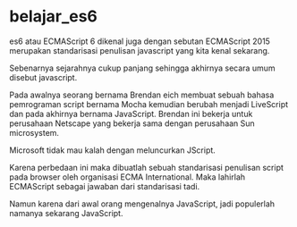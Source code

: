 # belajar_es6
es6 atau ECMAScript 6 dikenal juga dengan sebutan ECMAScript 2015 merupakan standarisasi penulisan javascript yang kita kenal sekarang.

Sebenarnya sejarahnya cukup panjang sehingga akhirnya secara umum disebut javascript.

Pada awalnya seorang bernama Brendan eich membuat sebuah bahasa pemrograman script bernama Mocha kemudian berubah menjadi LiveScript dan pada akhirnya bernama JavaScript.
Brendan ini bekerja untuk perusahaan Netscape yang bekerja sama dengan perusahaan Sun microsystem. 

Microsoft tidak mau kalah dengan meluncurkan JScript. 

Karena perbedaan ini maka dibuatlah sebuah standarisasi penulisan script pada browser oleh organisasi ECMA International. Maka lahirlah ECMAScript sebagai jawaban dari
standarisasi tadi.

Namun karena dari awal orang mengenalnya JavaScript, jadi populerlah namanya sekarang JavaScript.
